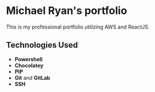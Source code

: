 # Michael Ryan's portfolio

This is my professional portfolio utilizing AWS and ReactJS.

## Technologies Used

  * **Powershell**
  * **Chocolatey**
  * **PIP**
  * **Git** and **GitLab**
  * **SSH**
